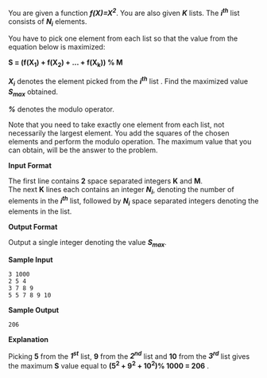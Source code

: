 You are given a function ***f(X)=X<sup>2</sup>***. You are also given ***K*** lists. The ***i<sup>th</sup>*** list consists of ***N<sub>i</sub>*** elements.  

You have to pick one element from each list so that the value from the equation below is maximized:  

**S = (f(X<sub>1</sub>) + f(X<sub>2</sub>) + ... + f(X<sub>k</sub>)) % M**  

***X<sub>i</sub>*** denotes the element picked from the ***i<sup>th</sup>*** list . Find the maximized value ***S<sub>max</sub>*** obtained.  

***%*** denotes the modulo operator.  

Note that you need to take exactly one element from each list, not necessarily the largest element. You add the squares of the chosen elements and perform the modulo operation. The maximum value that you can obtain, will be the answer to the problem.  

**Input Format**

The first line contains **2** space separated integers **K** and **M**.  
The next **K** lines each contains an integer ***N<sub>i</sub>***, denoting the number of elements in the ***i<sup>th</sup>*** list, followed by ***N<sub>i</sub>*** space separated integers denoting the elements in the list.

**Output Format**

Output a single integer denoting the value ***S<sub>max</sub>***.

**Sample Input**
```
3 1000
2 5 4
3 7 8 9 
5 5 7 8 9 10 
```

**Sample Output**
```
206
```
**Explanation**

Picking **5** from the ***1<sup>st</sup>*** list, **9** from the ***2<sup>nd</sup>*** list and **10** from the ***3<sup>rd</sup>*** list gives the maximum **S** value equal to **(5<sup>2</sup> + 9<sup>2</sup> + 10<sup>2</sup>)% 1000 = 206** .